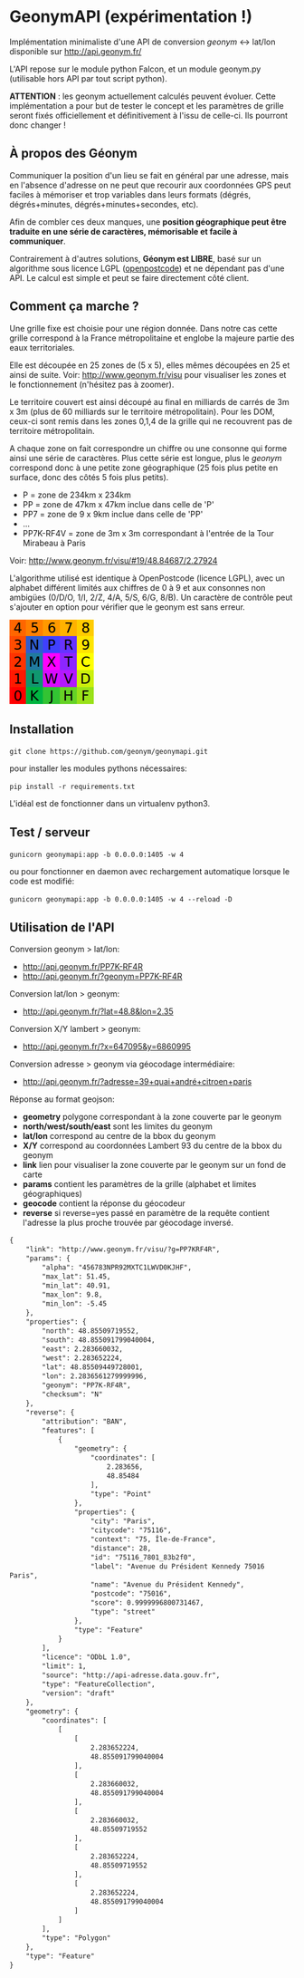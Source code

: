 # GeonymAPI (expérimentation !)

Implémentation minimaliste d'une API de conversion *geonym* <-> lat/lon disponible sur http://api.geonym.fr/

L'API repose sur le module python Falcon, et un module geonym.py (utilisable hors API par tout script python).

**ATTENTION** : les geonym actuellement calculés peuvent évoluer. Cette implémentation a pour but de tester le concept et les paramètres de grille seront fixés officiellement et définitivement à l'issu de celle-ci. Ils pourront donc changer !


## À propos des Géonym

Communiquer la position d'un lieu se fait en général par une adresse, mais en l'absence d'adresse on ne peut que recourir aux coordonnées GPS peut faciles à mémoriser et trop variables dans leurs formats (dégrés, dégrés+minutes, dégrés+minutes+secondes, etc).

Afin de combler ces deux manques, une **position géographique peut être traduite en une série de caractères, mémorisable et facile à communiquer**.

Contrairement à d'autres solutions, **Géonym est LIBRE**, basé sur un algorithme sous licence LGPL ([openpostcode](http://www.openpostcode.org)) et ne dépendant pas d'une API. Le calcul est simple et peut se faire directement côté client.


## Comment ça marche ?

Une grille fixe est choisie pour une région donnée. Dans notre cas cette grille correspond à la France métropolitaine et englobe la majeure partie des eaux territoriales.

Elle est découpée en 25 zones de (5 x 5), elles mêmes découpées en 25 et ainsi de suite. Voir: http://www.geonym.fr/visu pour visualiser les zones et le fonctionnement (n'hésitez pas à zoomer).

Le territoire couvert est ainsi découpé au final en milliards de carrés de 3m x 3m (plus de 60 milliards sur le territoire métropolitain). Pour les DOM, ceux-ci sont remis dans les zones 0,1,4 de la grille qui ne recouvrent pas de territoire métropolitain.

A chaque zone on fait correspondre un chiffre ou une consonne qui forme ainsi une série de caractères. Plus cette série est longue, plus le *geonym* correspond donc à une petite zone géographique (25 fois plus petite en surface, donc des côtés 5 fois plus petits).

- P = zone de 234km x 234km
- PP = zone de 47km x 47km inclue dans celle de 'P'
- PP7 = zone de 9 x 9km inclue dans celle de 'PP'
- ...
- PP7K-RF4V = zone de 3m x 3m correspondant à l'entrée de la Tour Mirabeau à Paris

Voir: http://www.geonym.fr/visu/#19/48.84687/2.27924

L'algorithme utilisé est identique à OpenPostcode (licence LGPL), avec un alphabet différent limités aux chiffres de 0 à 9 et aux consonnes non ambigües (0/D/O, 1/I, 2/Z, 4/A, 5/S, 6/G, 8/B). Un caractère de contrôle peut s'ajouter en option pour vérifier que le geonym est sans erreur.

![Alphabet geonym et répartition en spirale](https://raw.githubusercontent.com/geonym/visugeonym/master/img/geonym_small.png)


## Installation

`git clone https://github.com/geonym/geonymapi.git`

pour installer les modules pythons nécessaires:

`pip install -r requirements.txt`

L'idéal est de fonctionner dans un virtualenv python3.


## Test / serveur

`gunicorn geonymapi:app -b 0.0.0.0:1405 -w 4`

ou pour fonctionner en daemon avec rechargement automatique lorsque le code est modifié:

`gunicorn geonymapi:app -b 0.0.0.0:1405 -w 4 --reload -D`


## Utilisation de l'API

Conversion geonym > lat/lon:
- http://api.geonym.fr/PP7K-RF4R
- http://api.geonym.fr/?geonym=PP7K-RF4R

Conversion lat/lon > geonym:
- http://api.geonym.fr/?lat=48.8&lon=2.35

Conversion X/Y lambert > geonym:
- http://api.geonym.fr/?x=647095&y=6860995

Conversion adresse > geonym via géocodage intermédiaire:
- http://api.geonym.fr/?adresse=39+quai+andré+citroen+paris

Réponse au format geojson:
- **geometry** polygone correspondant à la zone couverte par le geonym
- **north/west/south/east** sont les limites du geonym
- **lat/lon** correspond au centre de la bbox du geonym
- **X/Y** correspond au coordonnées Lambert 93 du centre de la bbox du geonym
- **link** lien pour visualiser la zone couverte par le geonym sur un fond de carte
- **params** contient les paramètres de la grille (alphabet et limites géographiques)
- **geocode** contient la réponse du géocodeur
- **reverse** si reverse=yes passé en paramètre de la requête contient l'adresse la plus proche trouvée par géocodage inversé.

```
{
    "link": "http://www.geonym.fr/visu/?g=PP7KRF4R",
    "params": {
        "alpha": "456783NPR92MXTC1LWVD0KJHF",
        "max_lat": 51.45,
        "min_lat": 40.91,
        "max_lon": 9.8,
        "min_lon": -5.45
    },
    "properties": {
        "north": 48.85509719552,
        "south": 48.855091799040004,
        "east": 2.283660032,
        "west": 2.283652224,
        "lat": 48.85509449728001,
        "lon": 2.2836561279999996,
        "geonym": "PP7K-RF4R",
        "checksum": "N"
    },
    "reverse": {
        "attribution": "BAN",
        "features": [
            {
                "geometry": {
                    "coordinates": [
                        2.283656,
                        48.85484
                    ],
                    "type": "Point"
                },
                "properties": {
                    "city": "Paris",
                    "citycode": "75116",
                    "context": "75, Île-de-France",
                    "distance": 28,
                    "id": "75116_7801_83b2f0",
                    "label": "Avenue du Président Kennedy 75016 Paris",
                    "name": "Avenue du Président Kennedy",
                    "postcode": "75016",
                    "score": 0.9999996800731467,
                    "type": "street"
                },
                "type": "Feature"
            }
        ],
        "licence": "ODbL 1.0",
        "limit": 1,
        "source": "http://api-adresse.data.gouv.fr",
        "type": "FeatureCollection",
        "version": "draft"
    },
    "geometry": {
        "coordinates": [
            [
                [
                    2.283652224,
                    48.855091799040004
                ],
                [
                    2.283660032,
                    48.855091799040004
                ],
                [
                    2.283660032,
                    48.85509719552
                ],
                [
                    2.283652224,
                    48.85509719552
                ],
                [
                    2.283652224,
                    48.855091799040004
                ]
            ]
        ],
        "type": "Polygon"
    },
    "type": "Feature"
}
```
